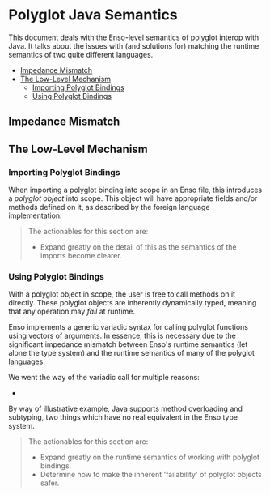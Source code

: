# Polyglot Java Semantics
This document deals with the Enso-level semantics of polyglot interop with
Java. It talks about the issues with (and solutions for) matching the runtime
semantics of two quite different languages. 

<!-- MarkdownTOC levels="2,3" autolink="true" -->

- [Impedance Mismatch](#impedance-mismatch)
- [The Low-Level Mechanism](#the-low-level-mechanism)
    - [Importing Polyglot Bindings](#importing-polyglot-bindings)
    - [Using Polyglot Bindings](#using-polyglot-bindings)

<!-- /MarkdownTOC -->

## Impedance Mismatch

## The Low-Level Mechanism

### Importing Polyglot Bindings
When importing a polyglot binding into scope in an Enso file, this introduces a
_polyglot object_ into scope. This object will have appropriate fields and/or
methods defined on it, as described by the foreign language implementation.

> The actionables for this section are:
> 
> - Expand greatly on the detail of this as the semantics of the imports become
>   clearer.

### Using Polyglot Bindings
With a polyglot object in scope, the user is free to call methods on it
directly. These polyglot objects are inherently dynamically typed, meaning that 
any operation may _fail_ at runtime.

Enso implements a generic variadic syntax for calling polyglot functions using
vectors of arguments. In essence, this is necessary due to the significant
impedance mismatch between Enso's runtime semantics (let alone the type system)
and the runtime semantics of many of the polyglot languages. 

We went the way of the variadic call for multiple reasons:

- 

By way of illustrative example, Java supports method overloading and subtyping,
two things which have no real equivalent in the Enso type system.

> The actionables for this section are:
> 
> - Expand greatly on the runtime semantics of working with polyglot bindings.
> - Determine how to make the inherent 'failability' of polyglot objects safer.
